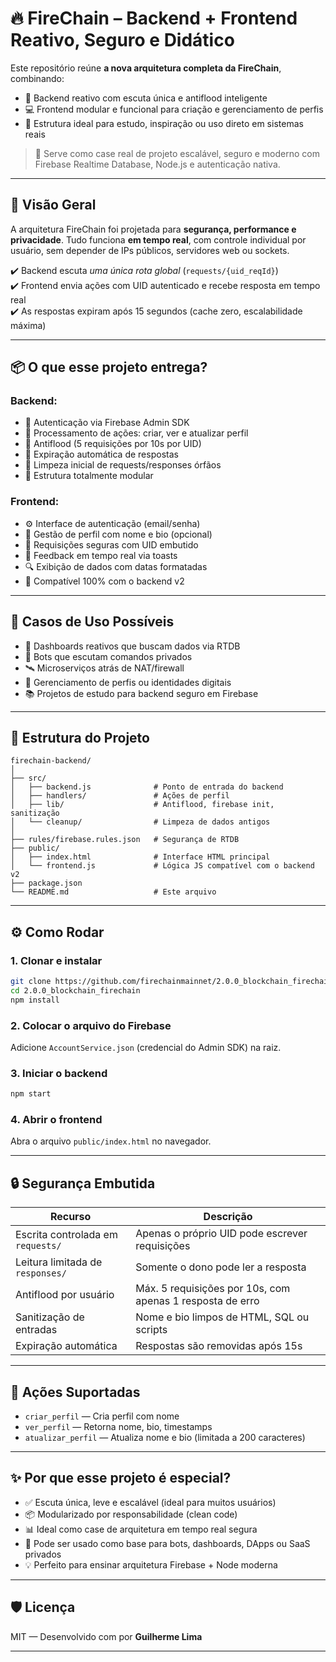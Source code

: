 # 🔥 FireChain – Backend + Frontend Reativo, Seguro e Didático

Este repositório reúne **a nova arquitetura completa da FireChain**, combinando:

- 🔁 Backend reativo com escuta única e antiflood inteligente
- 💻 Frontend modular e funcional para criação e gerenciamento de perfis
- 🧠 Estrutura ideal para estudo, inspiração ou uso direto em sistemas reais

> 🧩 Serve como case real de projeto escalável, seguro e moderno com Firebase Realtime Database, Node.js e autenticação nativa.

---

## 🚀 Visão Geral

A arquitetura FireChain foi projetada para **segurança, performance e privacidade**. Tudo funciona **em tempo real**, com controle individual por usuário, sem depender de IPs públicos, servidores web ou sockets.

✔️ Backend escuta *uma única rota global* (`requests/{uid_reqId}`)  
✔️ Frontend envia ações com UID autenticado e recebe resposta em tempo real  
✔️ As respostas expiram após 15 segundos (cache zero, escalabilidade máxima)

---

## 📦 O que esse projeto entrega?

### Backend:
- 🔐 Autenticação via Firebase Admin SDK
- 🧠 Processamento de ações: criar, ver e atualizar perfil
- 🚫 Antiflood (5 requisições por 10s por UID)
- 🔄 Expiração automática de respostas
- 🧼 Limpeza inicial de requests/responses órfãos
- 📁 Estrutura totalmente modular

### Frontend:
- ⚙️ Interface de autenticação (email/senha)
- 👤 Gestão de perfil com nome e bio (opcional)
- 📲 Requisições seguras com UID embutido
- 🔔 Feedback em tempo real via toasts
- 🔍 Exibição de dados com datas formatadas
- 🔄 Compatível 100% com o backend v2

---

## 🧠 Casos de Uso Possíveis

- 📡 Dashboards reativos que buscam dados via RTDB
- 🤖 Bots que escutam comandos privados
- 🛰️ Microserviços atrás de NAT/firewall
- 💼 Gerenciamento de perfis ou identidades digitais
- 📚 Projetos de estudo para backend seguro em Firebase

---

## 🧱 Estrutura do Projeto

```
firechain-backend/
│
├── src/
│   ├── backend.js              # Ponto de entrada do backend
│   ├── handlers/               # Ações de perfil
│   ├── lib/                    # Antiflood, firebase init, sanitização
│   └── cleanup/                # Limpeza de dados antigos
│
├── rules/firebase.rules.json   # Segurança de RTDB
├── public/
│   ├── index.html              # Interface HTML principal
│   └── frontend.js             # Lógica JS compatível com o backend v2
├── package.json
└── README.md                   # Este arquivo
```

---

## ⚙️ Como Rodar

### 1. Clonar e instalar

```bash
git clone https://github.com/firechainmainnet/2.0.0_blockchain_firechain.git
cd 2.0.0_blockchain_firechain
npm install
```

### 2. Colocar o arquivo do Firebase

Adicione `AccountService.json` (credencial do Admin SDK) na raiz.

### 3. Iniciar o backend

```bash
npm start
```

### 4. Abrir o frontend

Abra o arquivo `public/index.html` no navegador.

---

## 🔒 Segurança Embutida

| Recurso                         | Descrição                                                      |
|----------------------------------|------------------------------------------------------------------|
| Escrita controlada em `requests/`| Apenas o próprio UID pode escrever requisições                  |
| Leitura limitada de `responses/`| Somente o dono pode ler a resposta                              |
| Antiflood por usuário           | Máx. 5 requisições por 10s, com apenas 1 resposta de erro       |
| Sanitização de entradas         | Nome e bio limpos de HTML, SQL ou scripts                       |
| Expiração automática            | Respostas são removidas após 15s                                |

---

## 🧠 Ações Suportadas

- `criar_perfil` — Cria perfil com nome
- `ver_perfil` — Retorna nome, bio, timestamps
- `atualizar_perfil` — Atualiza nome e bio (limitada a 200 caracteres)

---

## ✨ Por que esse projeto é especial?

- ✅ Escuta única, leve e escalável (ideal para muitos usuários)
- 📦 Modularizado por responsabilidade (clean code)
- 📊 Ideal como case de arquitetura em tempo real segura
- 🔌 Pode ser usado como base para bots, dashboards, DApps ou SaaS privados
- 💡 Perfeito para ensinar arquitetura Firebase + Node moderna

---

## 🛡️ Licença

MIT — Desenvolvido com por **Guilherme Lima**

---
